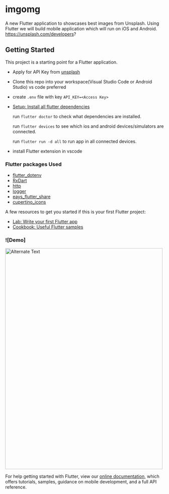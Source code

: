 # imgomg

A new Flutter application to showcases best images from Unsplash. Using Flutter we will build mobile application which will run on iOS and Android. https://unsplash.com/developers?

## Getting Started

This project is a starting point for a Flutter application.
- Apply for API Key from [unsplash](https://unsplash.com/developers)
- Clone this repo into your workspace(Visual Studio Code or Android Studio) vs code preferred 
- create `.env` file with key `API_KEY=<Access Key>`
- [Setup: Install all flutter dependencies](https://flutter.dev/docs/get-started/install/macos)

  run `flutter doctor` to check what dependencies are installed.
  
  run `flutter devices` to see which ios and android devices/simulators are connected.
  
  run `flutter run -d all` to run app in all connected devices.
  
- install Flutter extension in vscode


### Flutter packages Used
- [flutter_dotenv](https://pub.dev/packages/flutter_dotenv)
- [RxDart](https://pub.dev/packages/rxdart)
- [http](https://pub.dev/packages/http)
- [logger](https://pub.dev/packages/logger)
- [eays_flutter_share](https://pub.dev/packages/esys_flutter_share)
- [cupertino_icons](https://pub.dev/packages/cupertino_icons)

A few resources to get you started if this is your first Flutter project:
- [Lab: Write your first Flutter app](https://flutter.dev/docs/get-started/codelab)
- [Cookbook: Useful Flutter samples](https://flutter.dev/docs/cookbook)

### ![Demo]
<a href="https://youtu.be/agCPCllXiOs" title="Demo"><img src="imgomg.gif" alt="Alternate Text" height="700" width="500"/></a>


For help getting started with Flutter, view our
[online documentation](https://flutter.dev/docs), which offers tutorials,
samples, guidance on mobile development, and a full API reference.


